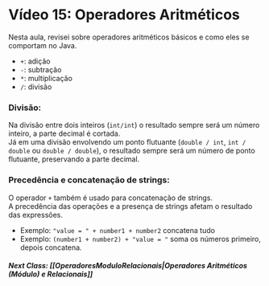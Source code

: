 # Vídeo 15: Operadores Aritméticos

Nesta aula, revisei sobre operadores aritméticos básicos e como eles se comportam no Java.

* `+`: adição
* `-`: subtração
* `*`: multiplicação
* `/`: divisão

### Divisão:

Na divisão entre dois inteiros (`int/int`) o resultado sempre será um número inteiro, a parte decimal é cortada.  
Já em uma divisão envolvendo um ponto flutuante (`double / int`, `int / double` ou `double / double`), o resultado sempre será um número de ponto flutuante, preservando a parte decimal.

### Precedência e concatenação de strings:

O operador `+` também é usado para concatenação de strings.   
A precedência das operações e a presença de strings afetam o resultado das expressões.
* Exemplo: `"value = " + number1 + number2` concatena tudo
* Exemplo: `(number1 + number2) + "value = "` soma os números primeiro, depois concatena.

##### Next Class: [[OperadoresModuloRelacionais|Operadores Aritméticos (Módulo) e Relacionais]]
